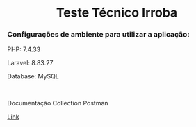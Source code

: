 <h1 align="center">Teste Técnico Irroba</h1>
<h3>Configurações de ambiente para utilizar a aplicação:</h3>
<p>PHP: 7.4.33</p>
<p>Laravel: 8.83.27</p>
<p>Database: MySQL</p>
<br>
<p>Documentação Collection Postman</p>
<a href="https://www.postman.com/altimetry-specialist-72965033/teste-irroba/overview">Link</a>